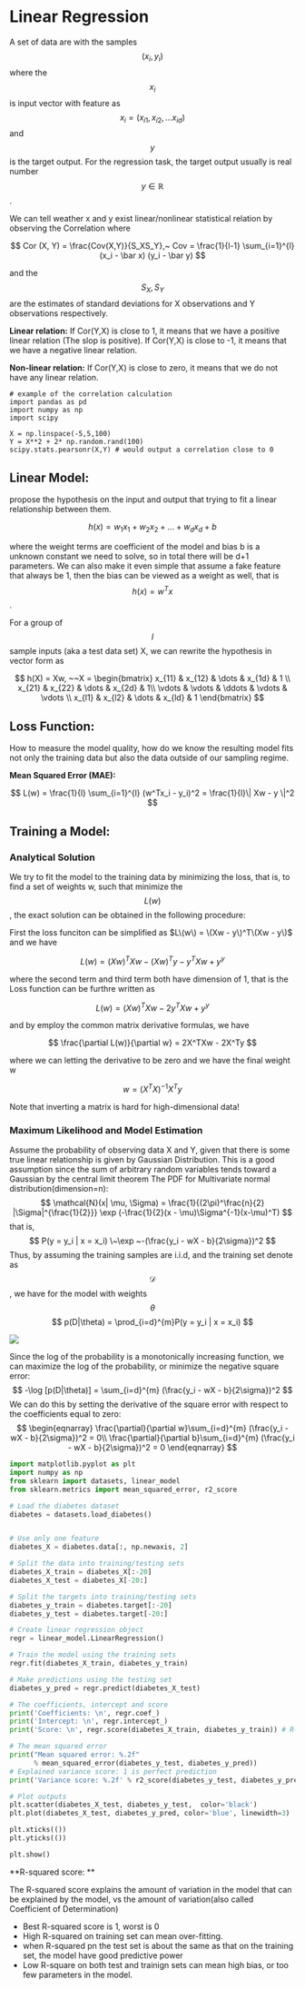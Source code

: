 # Linear Regression

A set of data are with the samples $$(x_i, y_i)$$ where the $$x_i$$ is input vector with feature as $$x_i = (x_{i1}, x_{i2}, ... x_{id})$$ and $$y$$ is the target output. For the regression task, the target output usually is real number $$y \in \mathbb R$$ .

We can tell weather x and y exist linear/nonlinear statistical relation by observing the Correlation where

$$
Cor (X, Y) = \frac{Cov(X,Y)}{S_XS_Y},~ Cov = \frac{1}{l-1} \sum_{i=1}^{l}(x_i - \bar x) (y_i - \bar y)
$$

and the $$S_X, S_Y$$ are the estimates of standard deviations for X observations and Y observations respectively.

**Linear relation:** If Cor\(Y,X\) is close to 1, it means that we have a positive linear relation \(The slop is positive\). If Cor\(Y,X\) is close to -1, it means that we have a negative linear relation.

**Non-linear relation:** If Cor\(Y,X\) is close to zero, it means that we do not have any linear relation.

```text
# example of the correlation calculation
import pandas as pd
import numpy as np
import scipy

X = np.linspace(-5,5,100)
Y = X**2 + 2* np.random.rand(100)
scipy.stats.pearsonr(X,Y) # would output a correlation close to 0
```

## **Linear Model:**

propose the hypothesis on the input and output that trying to fit a linear relationship between them.

$$
h(x) = w_1x_1 + w_2 x_2 + ...+ w_dx_d + b
$$

where the weight terms are coefficient of the model and bias b is a unknown constant we need to solve, so in total there will be d+1 parameters. We can also make it even simple that assume a fake feature that always be 1, then the bias can be viewed as a weight as well, that is $$h(x) = w^Tx$$ .

For a group of $$l$$ sample inputs \(aka a test data set\) X, we can rewrite the hypothesis in vector form as

$$
h(X) = Xw, ~~X = \begin{bmatrix}
    x_{11} & x_{12}   & \dots  & x_{1d} & 1 \\
    x_{21} & x_{22}  & \dots  & x_{2d}  & 1\\
    \vdots & \vdots & \ddots & \vdots   & \vdots \\
    x_{l1} & x_{l2} &   \dots  & x_{ld} & 1
\end{bmatrix}
$$

## **Loss Function:**

How to measure the model quality, how do we know the resulting model fits not only the training data but also the data outside of our sampling regime.

**Mean Squared Error \(MAE\):**

$$
L(w) = \frac{1}{l} \sum_{i=1}^{l} (w^Tx_i - y_i)^2 = \frac{1}{l}\| Xw - y \|^2
$$

## **Training a Model:**

###  **Analytical Solution** 

We try to fit the model to the training data by minimizing the loss, that is, to find a set of weights w, such that minimize the $$L(w)$$, the exact solution can be obtained in the following procedure:

First the loss funciton can be simplified as $L\(w\) = \(Xw - y\)^T\(Xw - y\)$ and we have

$$
L(w) = (Xw)^TXw - (Xw)^Ty - y^TXw + y^y
$$

where the second term and third term both have dimension of 1, that is the Loss function can be furthre written as

$$
L(w) = (Xw)^TXw - 2y^TXw + y^y
$$

and by employ the common matrix derivative formulas, we have

$$
\frac{\partial L(w)}{\partial w} = 2X^TXw - 2X^Ty
$$

where we can letting the derivative to be zero and we have the final weight w

$$
w = (X^TX)^{-1} X^Ty
$$

Note that inverting a matrix is hard for high-dimensional data!

###  **Maximum Likelihood and Model Estimation** 
Assume the probability of observing data X and Y, given that there is some true linear relationship is given by Gaussian Distribution.
This is a good assumption since the sum of arbitrary random variables tends toward a Gaussian by the central limit theorem
The PDF for Multivariate normal distribution(dimension=n):
$$
\mathcal{N}(x| \mu, \Sigma) = \frac{1}{(2\pi)^\frac{n}{2} |\Sigma|^{\frac{1}{2}}} \exp (-\frac{1}{2}(x - \mu)\Sigma^{-1}(x-\mu)^T)  
$$
that is,
$$
P(y = y_i | x = x_i) \~\exp ~-(\frac{y_i - wX - b}{2\sigma})^2
$$
Thus, by assuming the training samples are i.i.d, and the training set denote as $$\mathcal{D}$$, we have for the model with weights $$\theta$$
$$
p(D|\theta) = \prod_{i=d}^{m}P(y = y_i | x = x_i)
$$

![](../.gitbook/assets/norm_dis.png)

Since the log of the probability is a monotonically increasing function, we can maximize the log of the probability, or
minimize the negative square error:
$$
-\log [p(D|\theta)] = \sum_{i=d}^{m} (\frac{y_i - wX - b}{2\sigma})^2
$$
We can do this by setting the derivative of the square error with respect to the coefficients equal to zero:
$$
\begin{eqnarray}
\frac{\partial}{\partial w}\sum_{i=d}^{m} (\frac{y_i - wX - b}{2\sigma})^2 = 0\\
\frac{\partial}{\partial b}\sum_{i=d}^{m} (\frac{y_i - wX - b}{2\sigma})^2 = 0
\end{eqnarray}
$$

```python
import matplotlib.pyplot as plt
import numpy as np
from sklearn import datasets, linear_model
from sklearn.metrics import mean_squared_error, r2_score

# Load the diabetes dataset
diabetes = datasets.load_diabetes()


# Use only one feature
diabetes_X = diabetes.data[:, np.newaxis, 2]

# Split the data into training/testing sets
diabetes_X_train = diabetes_X[:-20]
diabetes_X_test = diabetes_X[-20:]

# Split the targets into training/testing sets
diabetes_y_train = diabetes.target[:-20]
diabetes_y_test = diabetes.target[-20:]

# Create linear regression object
regr = linear_model.LinearRegression()

# Train the model using the training sets
regr.fit(diabetes_X_train, diabetes_y_train)

# Make predictions using the testing set
diabetes_y_pred = regr.predict(diabetes_X_test)

# The coefficients, intercept and score
print('Coefficients: \n', regr.coef_)
print('Intercept: \n', regr.intercept_)
print('Score: \n', regr.score(diabetes_X_train, diabetes_y_train)) # R-squared score

# The mean squared error
print("Mean squared error: %.2f"
      % mean_squared_error(diabetes_y_test, diabetes_y_pred))
# Explained variance score: 1 is perfect prediction
print('Variance score: %.2f' % r2_score(diabetes_y_test, diabetes_y_pred))

# Plot outputs
plt.scatter(diabetes_X_test, diabetes_y_test,  color='black')
plt.plot(diabetes_X_test, diabetes_y_pred, color='blue', linewidth=3)

plt.xticks(())
plt.yticks(())

plt.show()
```

**R-squared score: **

The R-squared score explains the amount of variation in the model that can be explained by the model, vs the amount of
variation(also called Coefficient of Determination)
- Best R-squared score is 1, worst is 0
- High R-squared on training set can mean over-fitting.
- when R-squared pn the test set is about the same as that on the training set, the model have good predictive power
- Low R-square on both test and trainign sets can mean high bias, or too few parameters in the model.




